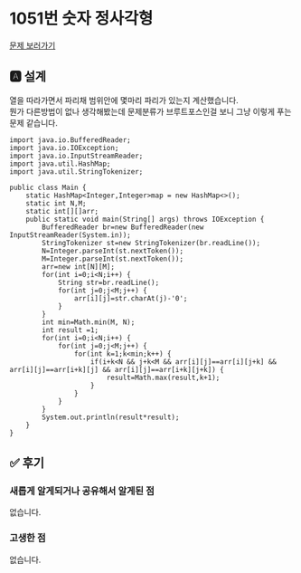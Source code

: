 # 1051번 숫자 정사각형
[문제 보러가기](https://www.acmicpc.net/problem/1051)

## 🅰 설계
열을 따라가면서 파리채 범위안에 몇마리 파리가 있는지 계산했습니다.  
뭔가 다른방법이 없나 생각해봤는데 문제분류가 브루트포스인걸 보니 그냥 이렇게 푸는 문제 같습니다.   

```
import java.io.BufferedReader;
import java.io.IOException;
import java.io.InputStreamReader;
import java.util.HashMap;
import java.util.StringTokenizer;

public class Main {
	static HashMap<Integer,Integer>map = new HashMap<>();
	static int N,M;
	static int[][]arr;
	public static void main(String[] args) throws IOException {
		BufferedReader br=new BufferedReader(new InputStreamReader(System.in));
		StringTokenizer st=new StringTokenizer(br.readLine());
		N=Integer.parseInt(st.nextToken());
		M=Integer.parseInt(st.nextToken());
		arr=new int[N][M];
		for(int i=0;i<N;i++) {
			String str=br.readLine();
			for(int j=0;j<M;j++) {
				arr[i][j]=str.charAt(j)-'0';
			}
		}
		int min=Math.min(M, N);
		int result =1;
		for(int i=0;i<N;i++) {
			for(int j=0;j<M;j++) {
				for(int k=1;k<min;k++) {
					if(i+k<N && j+k<M && arr[i][j]==arr[i][j+k] && arr[i][j]==arr[i+k][j] && arr[i][j]==arr[i+k][j+k]) {
						result=Math.max(result,k+1);
					}
				}
			}
		}
		System.out.println(result*result);
	}
}
```
## ✅ 후기
### 새롭게 알게되거나 공유해서 알게된 점
없습니다.  

### 고생한 점
없습니다.  
